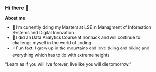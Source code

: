 ### Hi there 👋


**About me**


- 🔭 I’m currently doing my Masters at LSE in Managment of Information Systems and Digital Innovation
- 🌱 I did an Data Analytics Course at Ironhack and will continue to challenge myself in the world of coding
- ⚡ Fun fact: I grew up in the mountains and love skiing and hiking and everything which has to do with extreme heights

“Learn as if you will live forever, live like you will die tomorrow.”
